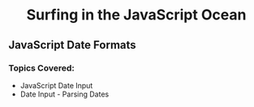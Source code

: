 <h1 align= "center">Surfing in the JavaScript Ocean</h1>

## JavaScript Date Formats

### Topics Covered:

- JavaScript Date Input
- Date Input - Parsing Dates

